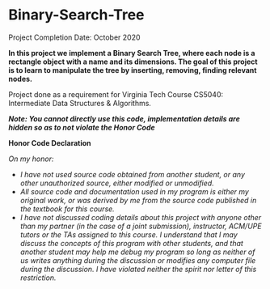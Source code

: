 # Binary-Search-Tree

Project Completion Date: October 2020

**In this project we implement a Binary Search Tree, where each node is a rectangle object with a name and its dimensions. The goal of this project is to learn to manipulate the tree by inserting, removing, finding relevant nodes.**

Project done as a requirement for Virginia Tech Course CS5040: Intermediate Data Structures & Algorithms.

**_Note: You cannot directly use this code, implementation details are hidden so as to not violate the Honor Code_**

**Honor Code Declaration**

_On my honor:_

- _I have not used source code obtained from another student, or any other unauthorized source, either modified or unmodified._
- _All source code and documentation used in my program is either my original work, or was derived by me from the source code published in the textbook for this course._
- _I have not discussed coding details about this project with anyone other than my partner (in the case of a joint submission), instructor, ACM/UPE tutors or the TAs assigned to this course. I understand that I may discuss the concepts of this program with other students, and that another student may help me debug my program so long as neither of us writes anything during the discussion or modifies any computer file during the discussion. I have violated neither the spirit nor letter of this restriction._
